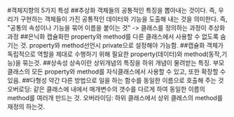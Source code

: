 #객체지향의 5가지 특성
##추상화
객체들의 공통적인 특징을 뽑아내는 것이다. 즉, 우리가 구현하는 객체들이 가진 공통적인 데이터와 기능을 도출해 내는 것을 의미한다. 즉, "공통의 속성이나 기능을 묶어 이름을 붙이는 것"
-> 클래스를 정의하는 과정이 추상화 과정
##은닉화
캡슐화한 property와 method를 다른 클래스에서 사용할 수 없도록 숨기는 것.
property와 method선언시 private으로 설정해야 가능함.
##캡슐화
객체가 독립적으로 역할을 제대로 수행하기 위해 필요한 property(데이터)와 method(동작,기능)을 묶는것.
##상속성
상속이란 상위개념의 특징을 하위 개념이 물려받는 특징.
부모클래스의 모든 property와 method를 자식클래스에서 사용할 수 있고, 또한 확장할 수 있음.
##다형성
약간 다른 방법으로 일을 하는 함수를 동일한 이름으로 호출해 주는 것
오버로딩: 같은 클래스에 내에서 매개변수의 갯수를 다르게 하여 동일한 이름의 method를 여러개 만드는 것.
오버라이딩: 하위 클래스에서 상위 클래스의 method를 재정의 하는것.